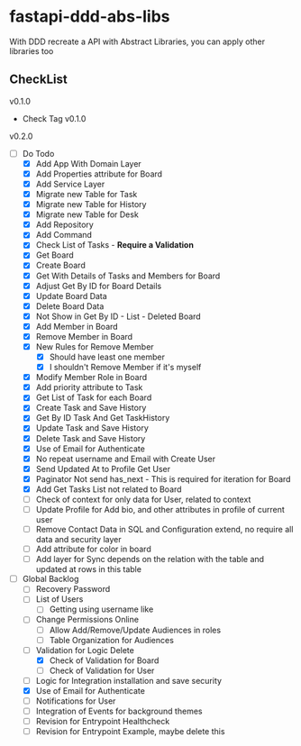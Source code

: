 # fastapi-ddd-abs-libs

With DDD recreate a API with Abstract Libraries, you can apply other libraries too

## CheckList

v0.1.0

- Check Tag v0.1.0

v0.2.0

- [ ] Do Todo
    - [X] Add App With Domain Layer
    - [X] Add Properties attribute for Board
    - [X] Add Service Layer
    - [X] Migrate new Table for Task
    - [X] Migrate new Table for History
    - [X] Migrate new Table for Desk
    - [X] Add Repository
    - [X] Add Command
    - [X] Check List of Tasks - **Require a Validation**
    - [X] Get Board
    - [X] Create Board
    - [X] Get With Details of Tasks and Members for Board
    - [X] Adjust Get By ID for Board Details
    - [X] Update Board Data
    - [X] Delete Board Data
    - [X] Not Show in Get By ID - List - Deleted Board
    - [X] Add Member in Board
    - [X] Remove Member in Board
    - [X] New Rules for Remove Member
        - [X] Should have least one member
        - [X] I shouldn't Remove Member if it's myself
    - [X] Modify Member Role in Board
    - [X] Add priority attribute to Task
    - [X] Get List of Task for each Board
    - [X] Create Task and Save History
    - [X] Get By ID Task And Get TaskHistory
    - [X] Update Task and Save History
    - [X] Delete Task and Save History
    - [X] Use of Email for Authenticate
    - [X] No repeat username and Email with Create User
    - [X] Send Updated At to Profile Get User
    - [X] Paginator Not send has_next - This is required for iteration for Board
    - [X] Add Get Tasks List not related to Board
    - [ ] Check of context for only data for User, related to context
    - [ ] Update Profile for Add bio, and other attributes in profile of current user
    - [ ] Remove Contact Data in SQL and Configuration extend, no require all data and security layer
    - [ ] Add attribute for color in board
    - [ ] Add layer for Sync depends on the relation with the table and updated at rows in this table
- [ ] Global Backlog
    - [ ] Recovery Password
    - [ ] List of Users
        - [ ] Getting using username like
    - [ ] Change Permissions Online
        - [ ] Allow Add/Remove/Update Audiences in roles
        - [ ] Table Organization for Audiences
    - [ ] Validation for Logic Delete
        - [X] Check of Validation for Board
        - [ ] Check of Validation for User
    - [ ] Logic for Integration installation and save security
    - [X] Use of Email for Authenticate
    - [ ] Notifications for User
    - [ ] Integration of Events for background themes
    - [ ] Revision for Entrypoint Healthcheck
    - [ ] Revision for Entrypoint Example, maybe delete this